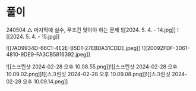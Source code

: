 # 풀이
240504 △ 마지막에 실수, 무조건 맞아야 하는 문제
![[2024. 5. 4. - 14.jpg]]
![[2024. 5. 4. - 15.jpg]]


![[7AD9934D-66C1-4E2E-B5D1-27EBDA31CDDE.jpeg]]
![[20092FDF-3061-4810-9DE9-FA3CB5816392.jpeg]]





![[스크린샷 2024-02-28 오후 10.08.55.png]]![[스크린샷 2024-02-28 오후 10.09.02.png]]![[스크린샷 2024-02-28 오후 10.09.08.png]]![[스크린샷 2024-02-28 오후 10.09.14.png]]